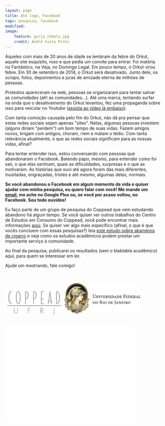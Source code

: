 ```yaml
---
layout: page
title: Até logo, Facebook
tags: pesquisa, facebook
modified:
image:
    feature: guria_stmalo.jpg
    credit: André Costa Pinto
---
```


Aqueles com mais de 20 anos de idade se lembram da febre do Orkut, aquele site esquisito, roxo e que pedia um convite para entrar. Foi matéria no Fantástico, na Veja, no Domingo Legal. Em pouco tempo, o Orkut virou febre.
Em 30 de setembro de 2014, o Orkut será desativado. Junto dele, os _scraps_, fotos, depoimentos e juras de amizade eterna de milhões de pessoas.

Protestos apareceram na web, pessoas se organizaram para tentar salvar as comunidades (ah! as comunidades...). Até uma marca, tentando surfar na onda que o desativamento do Orkut levantou, fez uma propaganda sobre isso para veicular no Youtube ([assista ao vídeo lá embaixo](#video)).

Com tanta comoção causada pelo fim do Orkut, não dá pra pensar que estas redes sociais sejam apenas "sites". Nelas, algumas pessoas investem (alguns diriam "perdem") um bom tempo de suas vidas. Fazem amigos novos, brigam com antigos, choram, riem e matam o tédio. Com tanta relevância atualmente, o que as redes sociais significam para as nossas vidas, afinal? 

Para tentar entender isso, estou conversando com pessoas que abandonaram o Facebook. Batendo papo, mesmo, para entender como foi sair, o que elas sentiram, quais as dificuldades, surpresas e o que as motivaram. As histórias que ouvi até agora foram das mais diferentes, inusitadas, engraçadas, tristes e até mesmo, algumas delas, normais.

<b>Se você abandonou o Facebook em algum momento da vida e quiser ajudar com minha pesquisa, eu quero falar com você! Me mande um [email](mailto:andre@costapinto.org), me ache no Google Plus ou, se você por acaso voltou, no Facebook. Sou todo ouvidos!</b>

Eu faço parte de um grupo de pesquisa do Coppead que vem estudando abandono há algum tempo. Se você quiser ver outros trabalhos do Centro de Estudos em Consumo do Coppead, você pode encontrar mais informações [aqui](http://www.coppead.ufrj.br/pt-br/docentes-e-pesquisa/centros-de-estudos/consumo/). Se quiser ver algo mais específico (afinal, o que é que vocês concluem com essas pesquisas?) leia [este estudo sobre abandono de cigarro](http://www.anpad.org.br/admin/pdf/MKT2447.pdf) e veja como os estudos acadêmicos podem prestar um importante serviço à comunidade. 

Ao final da pesquisa, publicarei os resultados (sem o blablabla acadêmico) aqui, para quem se interessar em ler.

Ajude um mestrando, fale comigo!

<br><br>
<a href="http://www.coppead.ufrj.br"><img src="/images/pesquisa/logo_coppead.png" style="height: 80px"></a>
<a href="http://www.ufrj.br"><img src="/images/pesquisa/logo_ufrj.png" style="height: 100px"></a>
<br><br>
<a name="video"></a>

<iframe width="420" height="315" src="//www.youtube.com/embed/TuZgVv20ec0" frameborder="0" allowfullscreen></iframe>
